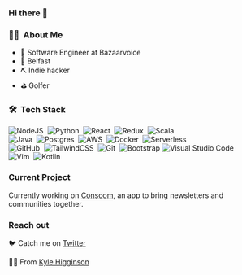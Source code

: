 ### Hi there 👋


### :technologist: &nbsp;About Me

- 🔭 Software Engineer at Bazaarvoice
- 📍 Belfast
- ⛏️ Indie hacker
- ⛳ Golfer

### 🛠 &nbsp;Tech Stack
![NodeJS](https://img.shields.io/badge/-Node.js-333333?style=flat&logo=node.js)&nbsp;
![Python](https://img.shields.io/badge/-Python-333333?style=flat&logo=python)&nbsp;
![React](https://img.shields.io/badge/-React-333333?style=flat&logo=react)&nbsp;
![Redux](https://img.shields.io/badge/-Redux-333333?style=flat&logo=redux)&nbsp;
![Scala](https://img.shields.io/badge/-Scala-333333?style=flat&logo=scala)&nbsp;\
![Java](https://img.shields.io/badge/-Java-333333?style=flat&logo=java)&nbsp;
![Postgres](https://img.shields.io/badge/-Postgres-333333?style=flat&logo=postgresql)&nbsp;
![AWS](https://img.shields.io/badge/-AWS-333333?style=flat&logo=amazon-aws)&nbsp;
![Docker](https://img.shields.io/badge/-Docker-333333?style=flat&logo=docker)&nbsp;
![Serverless](https://img.shields.io/badge/-Serverless-333333?style=flat&logo=python)&nbsp;\
![GitHub](https://img.shields.io/badge/-Github-333333?style=flat&logo=serverless)&nbsp;
![TailwindCSS](https://img.shields.io/badge/-Tailwind-333333?style=flat&logo=tailwind-css)&nbsp;
![Git](https://img.shields.io/badge/-Git-333333?style=flat&logo=git)&nbsp;
![Bootstrap](https://img.shields.io/badge/-Bootstrap-333333?style=flat&logo=bootstrap)
![Visual Studio Code](https://img.shields.io/badge/-VSCode-333333?style=flat&logo=visual-studio-code)&nbsp;\
![Vim](https://img.shields.io/badge/-Vim-333333?style=flat&logo=vim)&nbsp;
![Kotlin](https://img.shields.io/badge/-Kotlin-333333?style=flat&logo=kotlin)&nbsp;

### Current Project
Currently working on [Consoom](https://www.producthunt.com/posts/consoom), an app to bring newsletters and communities together.

### Reach out
🐦 Catch me on [Twitter](https://twitter.com/kyle__higginson)


👨‍💻 From [Kyle Higginson](https://github.com/kylehigginson)
